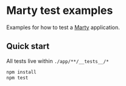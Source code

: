 # Marty test examples

Examples for how to test a [Marty](http://martyjs.org) application.

## Quick start

All tests live within ``./app/**/__tests__/*``

```bash
npm install
npm test
```